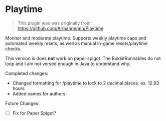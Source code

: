# Playtime

> This plugin was was originally from https://github.com/Armannnnnn/Playtime

Monitor and moderate playtime. Supports weekly playtime caps and automated weekly resets, as well as manual in-game resets/playtime checks.

This version is does **not** work on paper spigot. The BukkitRunnables do not loop and I am not versed enough in Java to understand why.

Completed changes:
  - Changed formatting for /playtime to lock to 2 decimal places. ex. 12.93 hours
  - Added names for authors
  
Future Changes:
  - [ ] Fix for Paper Spigot?
